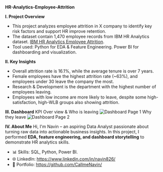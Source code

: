**HR-Analytics-Employee-Attrition**

**I. Project Overview**
- This project analyzes employee attrition in X company to identify key risk factors and support HR improve retention.
- The dataset contain 1,470 employee records from IBM HR Analytics dataset.
[IBM HR Analytics Employee Attrition](https://www.kaggle.com/datasets/pavansubhasht/ibm-hr-analytics-attrition-dataset).
- Tool used: Python for EDA & Feature Engineering. Power BI for dashboarding and visualization.
  
**II. Key Insights**
- Overall attrition rate is 16.1%, while the average tenure is over 7 years.  
- Female employees have the highest attrition rate (~63%), and employees under 30 leave the company the most.  
- Research & Development is the department with the highest number of employees leaving.  
- Employees with low income are more likely to leave, despite some high-satisfaction, high-WLB groups also showing attrition.

**III. Dashboard**
KPI Over view & Who is leaving
![Dashboard Page 1](Dashboard1.png)
Why they leave
![Dashboard Page 2](Dashboard2.png)

**IV. About Me**
Hi, I'm Navin – an aspiring Data Analyst passionate about turning raw data into actionable business insights.
In this project, I performed **EDA, feature engineering, and dashboard storytelling** to demonstrate HR analytics skills.  
- 📊 Skills: SQL, Python, Power BI.  
- 🌐 LinkedIn: https://www.linkedin.com/in/navin826/
- 📂 Portfolio: https://github.com/CallmeNavin/  
